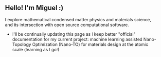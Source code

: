 ## Hello! I'm Miguel :)

I explore mathematical condensed matter physics and materials science, and its intersection with open source computational software.

- I'll be continually updating this page as I keep better "official" documentation for my current project: machine learning assisted Nano-Topology Optimization (Nano-TO) for materials design at the atomic scale (learning as I go!)

